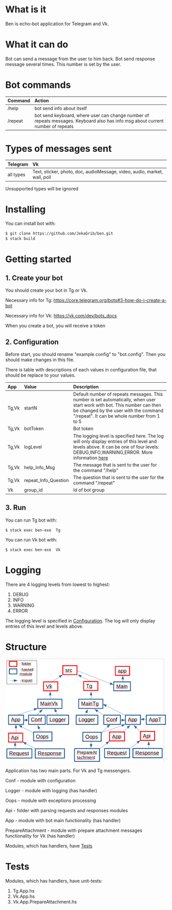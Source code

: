 # What is it
Ben is echo-bot application for Telegram and Vk.
# What it can do
Bot can send a message from the user to him back. Bot send response message several times. This number is set by the user.
# Bot commands
| Command              | Action                             |
| :------------------- | :--------------------------------- |
| /help                | bot send info about itself         | 
| /repeat              | bot send keyboard, where user can change number of repeats messages. Keyboard also has info msg about current number of repeats        |
# Types of messages sent
| Telegram             | Vk                                 |
| :------------------- | :--------------------------------- |
| all types            | Text, sticker, photo, doc, audioMessage, video, audio, market, wall, poll         | 

Unsupported types will be ignored
# Installing
You can install bot with:

    $ git clone https://github.com/JekaGrib/ben.git
    $ stack build

# Getting started
## 1. Create your bot
You should create your bot in Tg or Vk.

Necessary info for Tg: https://core.telegram.org/bots#3-how-do-i-create-a-bot

Necessary info for Vk: https://vk.com/dev/bots_docs

When you create a bot, you will receive a token
## 2. Configuration
Before start, you should rename "example.config" to "bot.config". 
Then you should make changes in this file.

There is table with descriptions of each values in configuration file, that should be replace to your values.

|App  | Value                | Description                            | 
|:----| :------------------- |:----------------------------------------- |
|Tg,Vk| startN               | Default number of repeats messages. This number is set automatically, when user start work with bot.  This number can then be changed by the user with the command "/repeat". It can be whole number from 1 to 5|
|Tg,Vk| botToken             | Bot token                                 |
|Tg,Vk| logLevel             | The logging level is specified here. The log will only display entries of this level and levels above. It can be one of four levels: DEBUG,INFO,WARNING,ERROR. More information [here](#logging)  |
|Tg,Vk| help_Info_Msg        | The message that is sent to the user for the command "/help" |
|Tg,Vk| repeat_Info_Question | The question that is sent to the user for the command "/repeat" |
| Vk  | group_id             | Id of bot group                           |

## 3. Run
You can run Tg bot with:

    $ stack exec ben-exe  Tg

You can run Vk bot with:

    $ stack exec ben-exe  Vk

# Logging

There are 4 logging levels from lowest to highest:

1. DEBUG
2. INFO
3. WARNING
4. ERROR

The logging level is specified in [Configuration](#2-configuration). The log will only display entries of this level and levels above.

# Structure

![](https://github.com/JekaGrib/ben/raw/master/pic/structure.png)

Application has two main parts. For Vk and Tg messengers.

Conf - module with configuration

Logger - module with logging (has handler)

Oops - module with exceptions processing

Api - folder with parsing requests and responses modules

App - module with bot main functionality (has handler)

PrepareAttachment - module with prepare attachment messages functionality for Vk (has handler)

Modules, which has handlers, have [Tests](#tests)

# Tests

Modules, which has handlers, have unit-tests:

1. Tg.App.hs
1. Vk.App.hs
1. Vk.App.PrepareAttachment.hs

